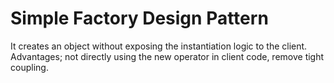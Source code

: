 # Simple Factory Design Pattern

It creates an object without exposing the instantiation logic to the client. Advantages; not directly using the new operator in client code, remove tight coupling.
